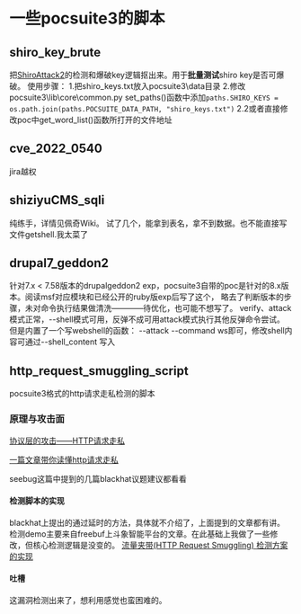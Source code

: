 # 一些pocsuite3的脚本

## shiro_key_brute
把[ShiroAttack2](https://github.com/SummerSec/ShiroAttack2)的检测和爆破key逻辑抠出来。用于**批量测试**shiro key是否可爆破。
使用步骤：
1.把shiro_keys.txt放入pocsuite3\data目录
2.修改pocsuite3\lib\core\common.py set_paths()函数中添加`paths.SHIRO_KEYS = os.path.join(paths.POCSUITE_DATA_PATH, "shiro_keys.txt")`
2.2或者直接修改poc中get_word_list()函数所打开的文件地址

## cve_2022_0540
jira越权
## shiziyuCMS_sqli
纯练手，详情见佩奇Wiki。
试了几个，能拿到表名，拿不到数据。也不能直接写文件getshell.我太菜了
## drupal7_geddon2
针对7.x < 7.58版本的drupalgeddon2 exp，pocsuite3自带的poc是针对的8.x版本。阅读msf对应模块和已经公开的ruby版exp后写了这个，
略去了判断版本的步骤，未对命令执行结果做清洗————待优化，也可能不想写了。
verify、attack模式正常，--shell模式可用，反弹不成可用attack模式执行其他反弹命令尝试。
但是内置了一个写webshell的函数： --attack --command ws即可，修改shell内容可通过--shell_content 写入
## http_request_smuggling_script
pocsuite3格式的http请求走私检测的脚本
### 原理与攻击面

[协议层的攻击——HTTP请求走私](https://paper.seebug.org/1048/)

[一篇文章带你读懂http请求走私](http://blog.zeddyu.info/2019/12/05/HTTP-Smuggling/)

seebug这篇中提到的几篇blackhat议题建议都看看
#### 检测脚本的实现
blackhat上提出的通过延时的方法，具体就不介绍了，上面提到的文章都有讲。
检测demo主要来自freebuf上斗象智能平台的文章。在此基础上我做了一些修改，但核心检测逻辑是没变的。
[流量夹带(HTTP Request Smuggling) 检测方案的实现](https://www.freebuf.com/news/231050.html)
#### 吐槽
这漏洞检测出来了，想利用感觉也蛮困难的。
